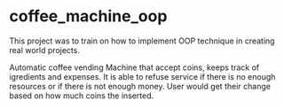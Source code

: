 # coffee_machine_oop
This project was to train on how to implement OOP technique in creating real world projects.

Automatic coffee vending Machine that accept coins, keeps track of igredients and expenses. 
It is able to refuse service if there is no enough resources or if there is not enough money. 
User would get  their change based on how much coins the inserted.
